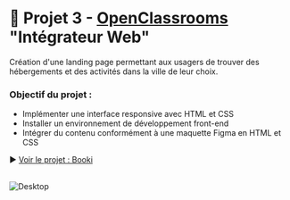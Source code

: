 # 🏨 Projet 3 - [OpenClassrooms](https://openclassrooms.com/fr/) "Intégrateur Web"
Création d'une landing page permettant aux usagers de trouver des hébergements et des activités dans la ville de leur choix.

### Objectif du projet : 
- Implémenter une interface responsive avec HTML et CSS
- Installer un environnement de développement front-end
- Intégrer du contenu conformément à une maquette Figma en HTML et CSS

▶ [Voir le projet : Booki](https://skies-land.github.io/Projet_3_OpenClassrooms_-_Booki/) </br> </br>

![Desktop](https://github.com/Skies-Land/Projet-3-OpenClassrooms_-_Booki/assets/146822518/b2abb6b9-1dcd-4f8c-be6f-500d0c326401)
